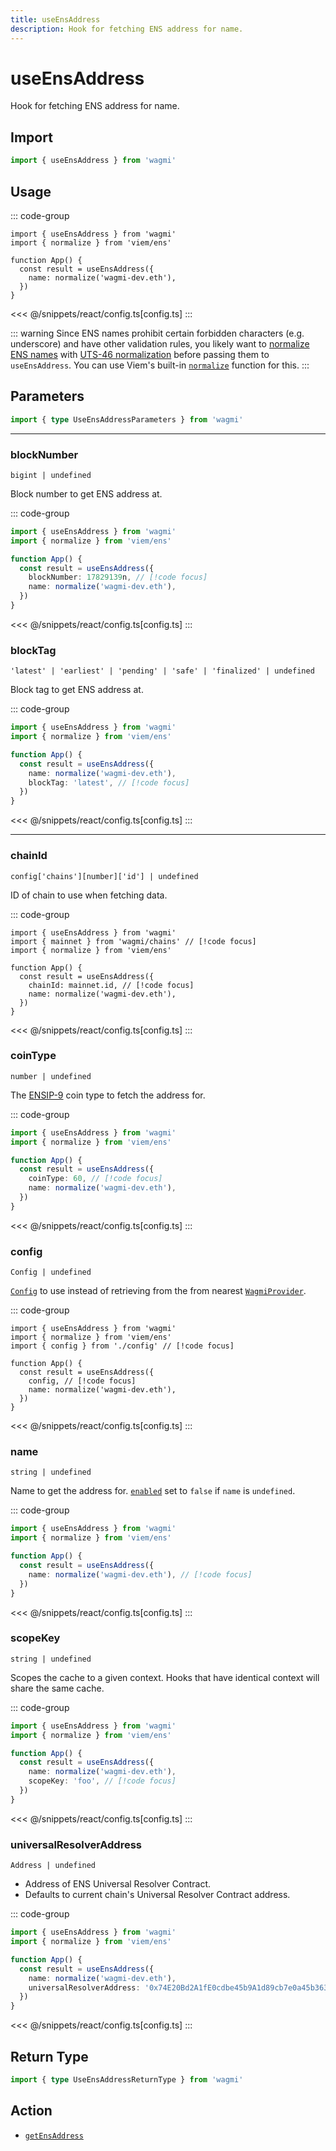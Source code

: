 ```yaml
---
title: useEnsAddress
description: Hook for fetching ENS address for name.
---
```


<script setup>
const packageName = 'wagmi'
const actionName = 'getEnsAddress'
const typeName = 'GetEnsAddress'
const TData = 'string'
const TError = 'GetEnsAddressErrorType'
</script>

# useEnsAddress

Hook for fetching ENS address for name.

## Import

```ts
import { useEnsAddress } from 'wagmi'
```

## Usage

::: code-group
```tsx [index.tsx]
import { useEnsAddress } from 'wagmi'
import { normalize } from 'viem/ens'

function App() {
  const result = useEnsAddress({
    name: normalize('wagmi-dev.eth'),
  })
}
```
<<< @/snippets/react/config.ts[config.ts]
:::

::: warning
Since ENS names prohibit certain forbidden characters (e.g. underscore) and have other validation rules, you likely want to [normalize ENS names](https://docs.ens.domains/contract-api-reference/name-processing#normalising-names) with [UTS-46 normalization](https://unicode.org/reports/tr46) before passing them to `useEnsAddress`. You can use Viem's built-in [`normalize`](https://viem.sh/docs/ens/utilities/normalize) function for this.
:::

## Parameters

```ts
import { type UseEnsAddressParameters } from 'wagmi'
```

---

### blockNumber

`bigint | undefined`

Block number to get ENS address at.

::: code-group
```ts [index.ts]
import { useEnsAddress } from 'wagmi'
import { normalize } from 'viem/ens'

function App() {
  const result = useEnsAddress({
    blockNumber: 17829139n, // [!code focus]
    name: normalize('wagmi-dev.eth'),
  })
}
```
<<< @/snippets/react/config.ts[config.ts]
:::

### blockTag

`'latest' | 'earliest' | 'pending' | 'safe' | 'finalized' | undefined`

Block tag to get ENS address at.

::: code-group
```ts [index.ts]
import { useEnsAddress } from 'wagmi'
import { normalize } from 'viem/ens'

function App() {
  const result = useEnsAddress({
    name: normalize('wagmi-dev.eth'),
    blockTag: 'latest', // [!code focus]
  })
}
```
<<< @/snippets/react/config.ts[config.ts]
:::

---

### chainId

`config['chains'][number]['id'] | undefined`

ID of chain to use when fetching data.

::: code-group
```tsx [index.tsx]
import { useEnsAddress } from 'wagmi'
import { mainnet } from 'wagmi/chains' // [!code focus]
import { normalize } from 'viem/ens'

function App() {
  const result = useEnsAddress({
    chainId: mainnet.id, // [!code focus]
    name: normalize('wagmi-dev.eth'),
  })
}
```
<<< @/snippets/react/config.ts[config.ts]
:::

### coinType

`number | undefined`

The [ENSIP-9](https://docs.ens.domains/ens-improvement-proposals/ensip-9-multichain-address-resolution) coin type to fetch the address for.

::: code-group
```ts [index.ts]
import { useEnsAddress } from 'wagmi'
import { normalize } from 'viem/ens'

function App() {
  const result = useEnsAddress({
    coinType: 60, // [!code focus]
    name: normalize('wagmi-dev.eth'),
  })
}
```
<<< @/snippets/react/config.ts[config.ts]
:::

### config

`Config | undefined`

[`Config`](/react/api/createConfig#config) to use instead of retrieving from the from nearest [`WagmiProvider`](/react/WagmiProvider).

::: code-group
```tsx [index.tsx]
import { useEnsAddress } from 'wagmi'
import { normalize } from 'viem/ens'
import { config } from './config' // [!code focus]

function App() {
  const result = useEnsAddress({
    config, // [!code focus]
    name: normalize('wagmi-dev.eth'),
  })
}
```
<<< @/snippets/react/config.ts[config.ts]
:::

### name

`string | undefined`

Name to get the address for. [`enabled`](#enabled) set to `false` if `name` is `undefined`.

::: code-group
```ts [index.ts]
import { useEnsAddress } from 'wagmi'
import { normalize } from 'viem/ens'

function App() {
  const result = useEnsAddress({
    name: normalize('wagmi-dev.eth'), // [!code focus]
  })
}
```
<<< @/snippets/react/config.ts[config.ts]
:::

### scopeKey

`string | undefined`

Scopes the cache to a given context. Hooks that have identical context will share the same cache.

::: code-group
```ts [index.ts]
import { useEnsAddress } from 'wagmi'
import { normalize } from 'viem/ens'

function App() {
  const result = useEnsAddress({
    name: normalize('wagmi-dev.eth'),
    scopeKey: 'foo', // [!code focus]
  })
}
```
<<< @/snippets/react/config.ts[config.ts]
:::

### universalResolverAddress

`Address | undefined`

- Address of ENS Universal Resolver Contract.
- Defaults to current chain's Universal Resolver Contract address.

::: code-group
```ts [index.ts]
import { useEnsAddress } from 'wagmi'
import { normalize } from 'viem/ens'

function App() {
  const result = useEnsAddress({
    name: normalize('wagmi-dev.eth'),
    universalResolverAddress: '0x74E20Bd2A1fE0cdbe45b9A1d89cb7e0a45b36376', // [!code focus]
  })
}
```
<<< @/snippets/react/config.ts[config.ts]
:::

<!--@include: @shared/query-options.md-->

## Return Type

```ts
import { type UseEnsAddressReturnType } from 'wagmi'
```

<!--@include: @shared/query-result.md-->

<!--@include: @shared/query-imports.md-->

## Action

- [`getEnsAddress`](/core/api/actions/getEnsAddress)
